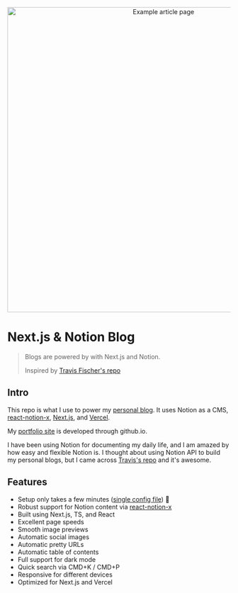 <p align="center">
  <a href="https://ngocpham1994x.vercel.app/"><img src="https://i.ibb.co/HPh2XLX/blog-screenshot.jpg" alt="Example article page" width="689"></a>
</p>

# Next.js & Notion Blog

> Blogs are powered by with Next.js and Notion.
> 
> Inspired by [Travis Fischer's repo](https://github.com/transitive-bullshit/nextjs-notion-starter-kit)

## Intro

This repo is what I use to power my [personal blog](https://ngocpham1994x.vercel.app). It uses Notion as a CMS, [react-notion-x](https://github.com/NotionX/react-notion-x), [Next.js](https://nextjs.org/), and [Vercel](https://vercel.com).

My [portfolio site](https://ngocpham1994x.github.io) is developed through github.io.

I have been using Notion for documenting my daily life, and I am amazed by how easy and flexible Notion is. I thought about using Notion API to build my personal blogs, but I came across [Travis's repo](https://github.com/transitive-bullshit/nextjs-notion-starter-kit) and it's awesome.

## Features

- Setup only takes a few minutes ([single config file](./site.config.ts)) 💪
- Robust support for Notion content via [react-notion-x](https://github.com/NotionX/react-notion-x)
- Built using Next.js, TS, and React
- Excellent page speeds
- Smooth image previews
- Automatic social images
- Automatic pretty URLs
- Automatic table of contents
- Full support for dark mode
- Quick search via CMD+K / CMD+P
- Responsive for different devices
- Optimized for Next.js and Vercel

